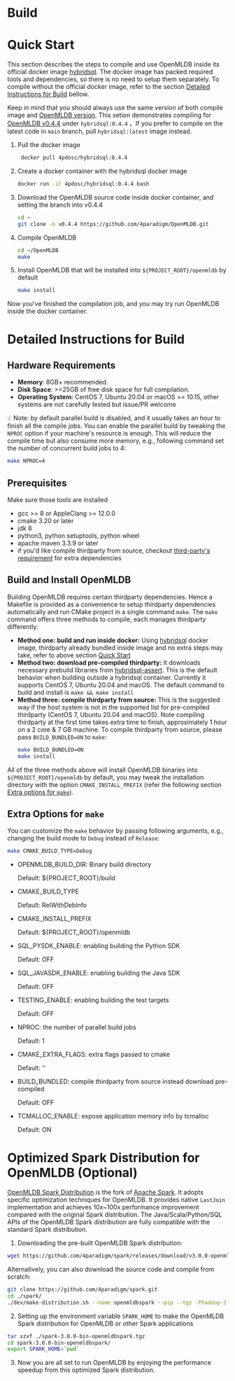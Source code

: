 Build
================

# Quick Start

[quick-start]: quick-start

This section describes the steps to compile and use OpenMLDB inside its official docker image [hybridsql](https://hub.docker.com/r/4pdosc/hybridsql).
The docker image has packed required tools and dependencies, so there is no need to setup them separately. To compile without the official docker image, refer to the section [Detailed Instructions for Build](#detailed-instructions-for-build) bellow.

Keep in mind that you should always use the same version of both compile image and [OpenMLDB version](https://github.com/4paradigm/OpenMLDB/releases). This setion demonstrates compiling for [OpenMLDB v0.4.4](https://github.com/4paradigm/OpenMLDB/releases/tag/v0.4.4) under `hybridsql:0.4.4` ，If you prefer to compile on the latest code in `main` branch, pull `hybridsql:latest` image instead.

1. Pull the docker image

   ```bash
    docker pull 4pdosc/hybridsql:0.4.4
   ```

2. Create a docker container with the hybridsql docker image

   ```bash
   docker run -it 4pdosc/hybridsql:0.4.4 bash
   ```

3. Download the OpenMLDB source code inside docker container, and setting the branch into v0.4.4

   ```bash
   cd ~
   git clone -b v0.4.4 https://github.com/4paradigm/OpenMLDB.git
   ```

4. Compile OpenMLDB

   ```bash
   cd ~/OpenMLDB
   make
   ```

5. Install OpenMLDB that will be installed into `${PROJECT_ROOT}/openmldb` by default

   ```bash
   make install
   ```

Now you've finished the compilation job, and you may try run OpenMLDB inside the docker container.

# Detailed Instructions for Build

[build]: build

## Hardware Requirements

- **Memory**: 8GB+ recommended.
- **Disk Space**: >=25GB of free disk space for full compilation.
- **Operating System**: CentOS 7, Ubuntu 20.04 or macOS >= 10.15, other systems are not carefully tested but issue/PR welcome

💡 Note: by default parallel build is disabled, and it usually takes an hour to finish all the compile jobs. You can enable the parallel build by tweaking the `NPROC` option
if your machine's resource is enough. This will reduce the compile time but also consume more memory, e.g., following command set the number of concurrent build jobs to 4:
```bash
make NPROC=4
```

## Prerequisites

Make sure those tools are installed

- gcc >= 8 or AppleClang >= 12.0.0
- cmake 3.20 or later
- jdk 8
- python3, python setuptools, python wheel
- apache maven 3.3.9 or later
- if you'd like compile thirdparty from source, checkout [third-party's requirement](../../third-party/README.md) for extra dependencies

## Build and Install OpenMLDB

Building OpenMLDB requires certain thirdparty dependencies. Hence a Makefile is provided as a convenience to setup thirdparty dependencies automatically and run CMake project in a single command `make`. The `make` command offers three methods to compile, each manages thirdparty differently:

- **Method one: build and run inside docker:** Using [hybridsql](https://hub.docker.com/r/4pdosc/hybridsql) docker image, thirdparty already bundled inside image and no extra steps may take, refer to above section [Quick Start](#quick-start)
- **Method two: download pre-compiled thirdparty:** It downloads necessary prebuild libraries from [hybridsql-assert](https://github.com/4paradigm/hybridsql-asserts/releases). This is the default behavior when building outside a hybridsql container. Currently it supports CentOS 7, Ubuntu 20.04 and macOS. The default command to build and install is `make && make install`
- **Method three: compile thirdparty from source:** This is the suggested way if the host system is not in the supported list for pre-compiled thirdparty (CentOS 7, Ubuntu 20.04 and macOS). Note compiling thirdparty at the first time takes extra time to finish, approximately 1 hour on a 2 core & 7 GB machine. To compile thirdparty from source, please pass `BUILD_BUNDLED=ON` to `make`:
   ```bash
   make BUILD_BUNDLED=ON
   make install
   ```

All of the three methods above will install OpenMLDB binaries into `${PROJECT_ROOT}/openmldb` by default, you may tweak the installation directory with the option `CMAKE_INSTALL_PREFIX` (refer the following section [Extra options for `make`](#make-opts)).

## Extra Options for `make`

[make-opts]: make-opts

You can customize the `make` behavior by passing following arguments, e.g., changing the build mode to `Debug` instead of `Release`:

```bash
make CMAKE_BUILD_TYPE=Debug
```

- OPENMLDB_BUILD_DIR: Binary build directory

  Default: ${PROJECT_ROOT}/build

- CMAKE_BUILD_TYPE

  Default: RelWithDebInfo

- CMAKE_INSTALL_PREFIX

  Default: ${PROJECT_ROOT}/openmldb

- SQL_PYSDK_ENABLE: enabling building the Python SDK

  Default: OFF

- SQL_JAVASDK_ENABLE: enabling building the Java SDK

  Default: OFF

- TESTING_ENABLE: enabling building the test targets

  Default: OFF

- NPROC: the number of parallel build jobs

  Default: 1

- CMAKE_EXTRA_FLAGS: extra flags passed to cmake

  Default: ‘’

- BUILD_BUNDLED: compile thirdparty from source instead download pre-compiled

  Default: OFF

- TCMALLOC_ENABLE: expose application memory info by tcmalloc

  Default: ON


# Optimized Spark Distribution for OpenMLDB (Optional)

[OpenMLDB Spark Distribution](https://github.com/4paradigm/spark) is the fork of [Apache Spark](https://github.com/apache/spark). It adopts specific optimization techniques for OpenMLDB. It provides native `LastJoin` implementation and achieves 10x~100x performance improvement compared with the original Spark distribution. The Java/Scala/Python/SQL APIs of the OpenMLDB Spark distribution are fully compatible with the standard Spark distribution.

1. Downloading the pre-built OpenMLDB Spark distribution:

```bash
wget https://github.com/4paradigm/spark/releases/download/v3.0.0-openmldb0.2.3/spark-3.0.0-bin-openmldbspark.tgz
```

Alternatively, you can also download the source code and compile from scratch:

```bash
git clone https://github.com/4paradigm/spark.git
cd ./spark/
./dev/make-distribution.sh --name openmldbspark --pip --tgz -Phadoop-2.7 -Pyarn -Pallinone
```

2. Setting up the environment variable `SPARK_HOME` to make the OpenMLDB Spark distribution for OpenMLDB or other Spark applications

```bash
tar xzvf ./spark-3.0.0-bin-openmldbspark.tgz
cd spark-3.0.0-bin-openmldbspark/
export SPARK_HOME=`pwd`
```

3. Now you are all set to run OpenMLDB by enjoying the performance speedup from this optimized Spark distribution.
